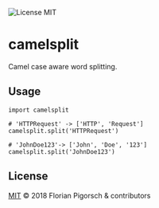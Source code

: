 ![License MIT](https://img.shields.io/badge/license-MIT-lightgrey.svg?style=flat)

# camelsplit
Camel case aware word splitting.

## Usage

```
import camelsplit

# 'HTTPRequest' -> ['HTTP', 'Request']
camelsplit.split('HTTPRequest')

# 'JohnDoe123'-> ['John', 'Doe', '123']
camelsplit.split('JohnDoe123')
```

## License

[MIT](https://github.com/flopp/camelsplit/blob/master/LICENSE) &copy; 2018 Florian Pigorsch & contributors
